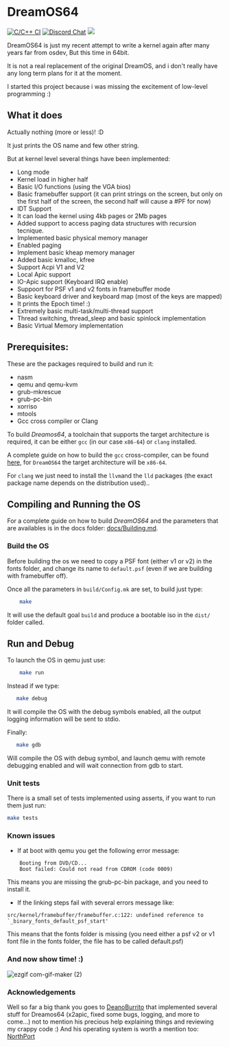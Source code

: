 # DreamOS64


[![C/C++ CI](https://github.com/dreamos82/Dreamos64/actions/workflows/c-cpp.yml/badge.svg)](https://github.com/dreamos82/Dreamos64/actions/workflows/c-cpp.yml) [![Discord Chat](https://img.shields.io/discord/578193015433330698.svg?style=flat)](https://discordapp.com/channels/578193015433330698/578193713340219392) ![](https://tokei.rs/b1/github/dreamos82/Dreamos64)

DreamOS64 is just my recent attempt to write a kernel again after many years far from osdev,
But this time in 64bit.

It is not a real replacement of the original DreamOS, and i don't really have any long term plans for it at the moment.

I started this project because i was missing the excitement of low-level programming :)

## What it does

Actually nothing (more or less)! :D

It just prints the OS name and few other string.

But at kernel level several things have been implemented:

* Long mode
* Kernel load in higher half
* Basic I/O functions (using the VGA bios)
* Basic framebuffer support (it can print strings on the screen, but only on the first half of the screen, the second half will cause a #PF for now)
* IDT Support
* It can load the kernel using 4kb pages or 2Mb pages
* Added support to access paging data structures with recursion tecnique.
* Implemented basic physical memory manager
* Enabled paging
* Implement basic kheap memory manager
* Added basic kmalloc, kfree
* Support Acpi V1 and V2
* Local Apic support
* IO-Apic support (Keyboard IRQ enable)
* Suppoort for PSF v1 and v2 fonts in framebuffer mode
* Basic keyboard driver and keyboard map (most of the keys are mapped)
* It prints the Epoch time! :)
* Extremely basic multi-task/multi-thread support
* Thread switching, thread_sleep and basic spinlock implementation
* Basic Virtual Memory implementation

## Prerequisites:

These are the packages required to build and run it:

* nasm
* qemu and qemu-kvm
* grub-mkrescue
* grub-pc-bin
* xorriso
* mtools
* Gcc cross compiler or Clang

To build _Dreamos64_, a toolchain that supports the target architecture is required,  it can be either   `gcc`  (in our case `x86-64`) or `clang` installed.

A complete guide on how to build the `gcc` cross-compiler, can be found [here](https://github.com/dreamos82/Osdev-Notes/blob/master/99_Appendices/E_Cross_Compilers.md), for `DreamOS64` the target architecture will be `x86-64`.

For `clang` we just need to install the `llvm`and the `lld` packages (the exact package name depends on the distribution used)..

## Compiling and Running the OS

For a  complete guide on how to build _DreamOS64_ and the parameters that are availables is in the docs folder: [docs/Building.md](docs/Building.md).

### Build the OS

Before building the os we need to copy a PSF font (either v1 or v2) in the fonts folder, and change its name to `default.psf` (even if we are building with framebuffer off).

Once all the parameters in `build/Config.mk` are set, to build just type:

```bash
    make
```

It will use the default goal `build` and produce a bootable iso in the `dist/` folder called.

## Run and Debug

To launch the OS in qemu just use:

```bash
    make run
```

Instead if we type:

```bash
   make debug
```

It will compile the OS with the debug symbols enabled, all the output logging information will be sent to stdio.

Finally:

```bash
   make gdb
```

Will compile the OS with debug symbol, and launch qemu with remote debugging enabled and will wait connection from gdb to start.


### Unit tests

There is a small set of tests implemented using asserts, if you want to run them just run:

```bash
make tests
```

### Known issues

* If at boot with qemu you get the following error message:

```
	Booting from DVD/CD...
	Boot failed: Could not read from CDROM (code 0009)
```
This means you are missing the grub-pc-bin package, and you need to install it.

* If the linking steps fail with several errors message like:

```
src/kernel/framebuffer/framebuffer.c:122: undefined reference to `_binary_fonts_default_psf_start'
```

This means that the fonts folder is missing (you need either a psf v2 or v1 font file in the fonts folder, the file has to be called default.psf)

### And now show time! :)

![ezgif com-gif-maker (2)](https://user-images.githubusercontent.com/59960116/163857438-bb5e3ad5-47c5-40d3-9d63-a85381449425.gif)


### Acknowledgements

Well so far a big thank you goes to [DeanoBurrito](https://github.com/DeanoBurrito) that implemented several stuff for Dreamos64 (x2apic, fixed some bugs, logging, and more to come...) not to mention his precious help explaining things and reviewing my crappy code :)
And his operating system is worth a mention too: [NorthPort](https://github.com/DeanoBurrito/northport)

